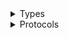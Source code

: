 <details>
<summary>Types</summary>

  - [MediaPackageVodClient](/aws-sdk-swift/reference/0.x/AWSMediaPackageVod/MediaPackageVodClient)
  - [MediaPackageVodClient.MediaPackageVodClientConfiguration](/aws-sdk-swift/reference/0.x/AWSMediaPackageVod/MediaPackageVodClient.MediaPackageVodClientConfiguration)
  - [MediaPackageVodClientLogHandlerFactory](/aws-sdk-swift/reference/0.x/AWSMediaPackageVod/MediaPackageVodClientLogHandlerFactory)
  - [MediaPackageVodClientTypes](/aws-sdk-swift/reference/0.x/AWSMediaPackageVod/MediaPackageVodClientTypes)

</details>

<details>
<summary>Protocols</summary>

  - [MediaPackageVodClientProtocol](/aws-sdk-swift/reference/0.x/AWSMediaPackageVod/MediaPackageVodClientProtocol)

</details>
